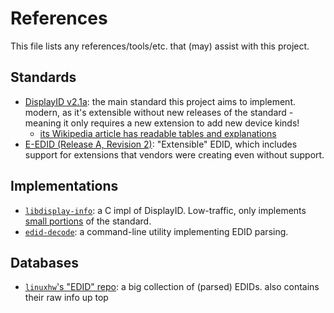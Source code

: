 # References

This file lists any references/tools/etc. that (may) assist with this project.

## Standards

- [DisplayID v2.1a](https://vesa.org/vesa-standards/): the main standard this project aims to implement. modern, as it's extensible without new releases of the standard - meaning it only requires a new extension to add new device kinds!
  - [its Wikipedia article has readable tables and explanations](https://en.wikipedia.org/wiki/DisplayID)
- [E-EDID (Release A, Revision 2)](https://glenwing.github.io/docs/VESA-EEDID-A2.pdf): "Extensible" EDID, which includes support for extensions that vendors were creating even without support.

## Implementations

- [`libdisplay-info`](https://gitlab.freedesktop.org/emersion/libdisplay-info): a C impl of DisplayID. Low-traffic, only implements [small portions](https://gitlab.freedesktop.org/emersion/libdisplay-info/-/issues/17) of the standard.
- [`edid-decode`](https://git.linuxtv.org/edid-decode.git/): a command-line utility implementing EDID parsing.

## Databases

- [`linuxhw`'s "EDID" repo](https://github.com/linuxhw/EDID): a big collection of (parsed) EDIDs. also contains their raw info up top
